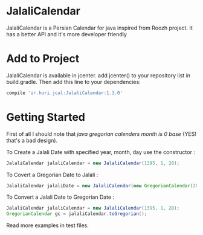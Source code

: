 # JalaliCalendar

JalaliCalendar is a Persian Calendar for java inspired from Roozh project. It has a better API and it's more developer friendly

# Add to Project

JalaliCalendar is available in jcenter. add jcenter() to your repository list in build.gradle. Then add this line to your dependencies:

```gradle
compile 'ir.huri.jcal:JalaliCalendar:1.3.0'
```

# Getting Started

First of all I should note that *java gregorian calenders month is 0 base* (YES! that's a bad design).

To Create a Jalali Date with specified year, month, day use the constructor :
```java    
JalaliCalendar jalaliCalendar = new JalaliCalendar(1395, 1, 28); 
```

To Covert a Gregorian Date to Jalali :

```java
JalaliCalendar jalaliDate = new JalaliCalendar(new GregorianCalendar(2016, 4, 16)); 
```

To Convert a Jalali Date to Gregorian Date :

```java
JalaliCalendar jalaliCalendar = new JalaliCalendar(1395, 1, 28);
GregorianCalendar gc = jalaliCalendar.toGregorian(); 
```

Read more examples in test files.
